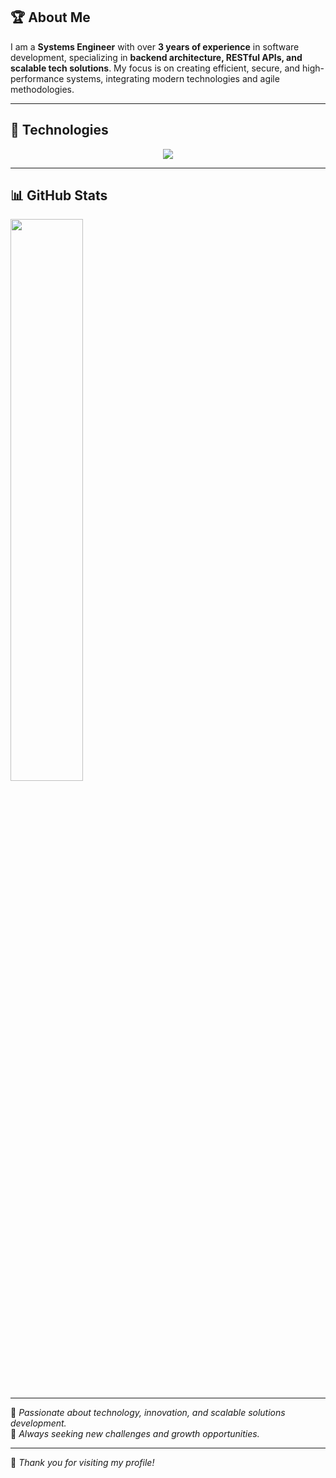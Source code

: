 ## 🏆 About Me
I am a **Systems Engineer** with over **3 years of experience** in software development, specializing in **backend architecture, RESTful APIs, and scalable tech solutions**. My focus is on creating efficient, secure, and high-performance systems, integrating modern technologies and agile methodologies.

---

## 🚀 Technologies
<p align="center">
  <img src="https://skillicons.dev/icons?i=java,python,spring,ts,js,php,angular,react,nodejs,docker,postgres,mysql,git,linux,aws,html,css,figma" />
</p>

---

## 📊 GitHub Stats  
<p align="left">
  <img src="https://github-readme-stats.vercel.app/api?username=mendozaro25&show_icons=true&theme=radical" width="48%" />
</p>

---

🚀 *Passionate about technology, innovation, and scalable solutions development.*  
📌 *Always seeking new challenges and growth opportunities.*  

---

🙏 *Thank you for visiting my profile!*
